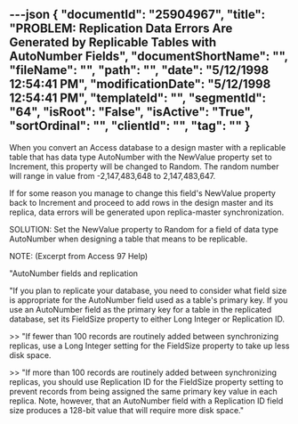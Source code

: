 ---json
{
  "documentId": "25904967",
  "title": "PROBLEM: Replication Data Errors Are Generated by Replicable Tables with AutoNumber Fields",
  "documentShortName": "",
  "fileName": "",
  "path": "",
  "date": "5/12/1998 12:54:41 PM",
  "modificationDate": "5/12/1998 12:54:41 PM",
  "templateId": "",
  "segmentId": "64",
  "isRoot": "False",
  "isActive": "True",
  "sortOrdinal": "",
  "clientId": "",
  "tag": ""
}
---

When you convert an Access database to a design master with a replicable table that has data type AutoNumber with the NewValue property set to Increment, this property will be changed to Random. The random number will range in value from -2,147,483,648 to 2,147,483,647.

If for some reason you manage to change this field's NewValue property back to Increment and proceed to add rows in the design master and its replica, data errors will be generated upon replica-master synchronization.

SOLUTION: Set the NewValue property to Random for a field of data type AutoNumber when designing a table that means to be replicable.

NOTE: (Excerpt from Access 97 Help)

&quot;AutoNumber fields and replication

&quot;If you plan to replicate your database, you need to consider what field size is appropriate for the AutoNumber field used as a table's primary key. If you use an AutoNumber field as the primary key for a table in the replicated database, set its FieldSize property to either Long Integer or Replication ID.

&gt;&gt; &quot;If fewer than 100 records are routinely added between synchronizing replicas, use a Long Integer setting for the FieldSize property to take up less disk space.

&gt;&gt; &quot;If more than 100 records are routinely added between synchronizing replicas, you should use Replication ID for the FieldSize property setting to prevent records from being assigned the same primary key value in each replica. Note, however, that an AutoNumber field with a Replication ID field size produces a 128-bit value that will require more disk space.&quot;
